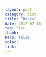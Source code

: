 ```yaml
---
layout: post
category: list
title: "Books"
date: 2017-07-16
tag: list
thumb: 
hero: false
color: 
link: 
---
```


<div id="books"></div>

<script>
    var getElemsByTagName = (el, name) => [].slice.call(
        el.getElementsByTagName(name))

    var url = "https://www.goodreads.com/review/list?key=nYbWWcKi6ukB6HsRTnVZHQ&v=2&id=22590268&shelf=72965815&per_page=20"

    fetch(url, { mode: 'cors' })
        .then(response => response.text())
        .then(text => (new window.DOMParser()).parseFromString(text, "text/xml"))
        .then(xml => {
            var reviewHtml = getElemsByTagName(xml, 'review').map(review => {
                var book = getElemsByTagName(review, 'book')[0]
                var image_url = getElemsByTagName(book, 'image_url')[0].innerHTML
                var title = getElemsByTagName(book, 'title')[0].innerHTML

                return `
                <div class="grid-item">
                    <img src="${image_url}" />
                    <h1>${title}</h1>
                </div>
                `
            })

            console.log(reviewHtml)

            var html = reviewHtml.join(' ')
            document.getElementById('books').innerHTML = html
            // document.body.innerHTML = html
        })
</script>